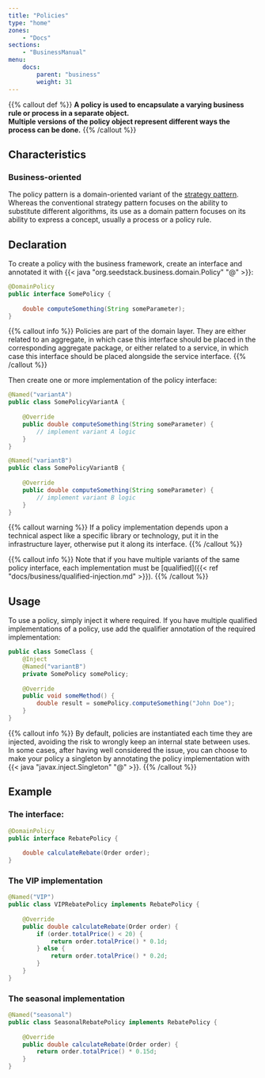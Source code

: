 ```yaml
---
title: "Policies"
type: "home"
zones:
    - "Docs"
sections:
    - "BusinessManual"
menu:
    docs:
        parent: "business"
        weight: 31
---
```


{{% callout def %}}
**A policy is used to encapsulate a varying business rule or process in a separate object.<br>
Multiple versions of the policy object represent different ways the process can be done.**
{{% /callout %}}
<!--more-->

## Characteristics

### Business-oriented

The policy pattern is a domain-oriented variant of the [strategy pattern](https://en.wikipedia.org/wiki/Strategy_pattern).
Whereas the conventional strategy pattern focuses on the ability to substitute different algorithms, its use as a domain
pattern focuses on its ability to express a concept, usually a process or a policy rule.

## Declaration

To create a policy with the business framework, create an interface and annotated it with {{< java "org.seedstack.business.domain.Policy" "@" >}}:

```java
@DomainPolicy
public interface SomePolicy {
    
	double computeSomething(String someParameter);
}
```

{{% callout info %}}
Policies are part of the domain layer. They are either related to an aggregate, in which case this interface should be placed
in the corresponding aggregate package, or either related to a service, in which case this interface should be placed alongside
the service interface.
{{% /callout %}}

Then create one or more implementation of the policy interface:

```java
@Named("variantA")
public class SomePolicyVariantA {
    
    @Override
	public double computeSomething(String someParameter) {
	    // implement variant A logic
	}
}
```

```java
@Named("variantB")
public class SomePolicyVariantB {
    
    @Override
	public double computeSomething(String someParameter) {
	    // implement variant B logic
	}
}
```

{{% callout warning %}}
If a policy implementation depends upon a technical aspect like a specific library or technology, put it in the 
infrastructure layer, otherwise put it along its interface.
{{% /callout %}}

{{% callout info %}}
Note that if you have multiple variants of the same policy interface, each implementation must be [qualified]({{< ref "docs/business/qualified-injection.md" >}}). 
{{% /callout %}}

## Usage

To use a policy, simply inject it where required. If you have multiple qualified implementations of a policy, use add the
qualifier annotation of the required implementation:

```java
public class SomeClass {
    @Inject
    @Named("variantB")
    private SomePolicy somePolicy;
    
    @Override
	public void someMethod() {
	    double result = somePolicy.computeSomething("John Doe");
	}
}
```

{{% callout info %}}
By default, policies are instantiated each time they are injected, avoiding the risk to wrongly keep an internal state 
between uses. In some cases, after having well considered the issue, you can choose to make your policy a singleton by
annotating the policy implementation with {{< java "javax.inject.Singleton" "@" >}}.
{{% /callout %}}

## Example

### The interface:

```java
@DomainPolicy
public interface RebatePolicy {
    
    double calculateRebate(Order order);
}
```

### The VIP implementation

```java
@Named("VIP")
public class VIPRebatePolicy implements RebatePolicy {
    
    @Override
    public double calculateRebate(Order order) {
        if (order.totalPrice() < 20) {
            return order.totalPrice() * 0.1d;
        } else {
            return order.totalPrice() * 0.2d;
        }
    }
}
```

### The seasonal implementation

```java
@Named("seasonal")
public class SeasonalRebatePolicy implements RebatePolicy {
    
    @Override
    public double calculateRebate(Order order) {
        return order.totalPrice() * 0.15d;
    }
}
```
